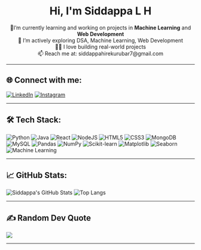 <h1 align="center">Hi, I'm Siddappa L H</h1>

<p align="center">
🚀I’m currently learning and working on projects in <strong>Machine Learning</strong> and <strong>Web Development</strong><br>
🌱 I’m actively exploring DSA, Machine Learning, Web Development<br>
👨‍💻 I love building real-world projects<br>
📫 Reach me at: siddappahirekurubar7@gmail.com
</p>

---

## 🌐 Connect with me:
[![LinkedIn](https://img.shields.io/badge/LinkedIn-%230077B5.svg?style=for-the-badge&logo=linkedin&logoColor=white)](https://linkedin.com/in/siddappa-hirekurubar-5b39b025a)
[![Instagram](https://img.shields.io/badge/Instagram-%23E4405F.svg?style=for-the-badge&logo=instagram&logoColor=white)](https://instagram.com/siddappa_l_h_07)


---

## 🛠️ Tech Stack:
![Python](https://img.shields.io/badge/Python-3776AB?style=for-the-badge&logo=python&logoColor=white)
![Java](https://img.shields.io/badge/Java-%23ED8B00.svg?style=for-the-badge&logo=java&logoColor=white)
![React](https://img.shields.io/badge/React-20232A?style=for-the-badge&logo=react&logoColor=61DAFB)
![NodeJS](https://img.shields.io/badge/Node.js-339933?style=for-the-badge&logo=node.js&logoColor=white)
![HTML5](https://img.shields.io/badge/HTML5-E34F26?style=for-the-badge&logo=html5&logoColor=white)
![CSS3](https://img.shields.io/badge/CSS3-1572B6?style=for-the-badge&logo=css3&logoColor=white)
![MongoDB](https://img.shields.io/badge/MongoDB-4EA94B?style=for-the-badge&logo=mongodb&logoColor=white)
![MySQL](https://img.shields.io/badge/MySQL-005C84?style=for-the-badge&logo=mysql&logoColor=white)
![Pandas](https://img.shields.io/badge/Pandas-150458?style=for-the-badge&logo=pandas&logoColor=white)
![NumPy](https://img.shields.io/badge/NumPy-013243?style=for-the-badge&logo=numpy&logoColor=white)
![Scikit-learn](https://img.shields.io/badge/Scikit--Learn-F7931E?style=for-the-badge&logo=scikit-learn&logoColor=white)
![Matplotlib](https://img.shields.io/badge/Matplotlib-ffffff?style=for-the-badge&logo=matplotlib&logoColor=black)
![Seaborn](https://img.shields.io/badge/Seaborn-76B900?style=for-the-badge&logo=seaborn&logoColor=white)
![Machine Learning](https://img.shields.io/badge/Machine%20Learning-FF6F00?style=for-the-badge&logo=python&logoColor=white)


---

## 📈 GitHub Stats:
![Siddappa's GitHub Stats](https://github-readme-stats.vercel.app/api?username=Siddappag&show_icons=true&theme=radical)
![Top Langs](https://github-readme-stats.vercel.app/api/top-langs/?username=Siddappag&layout=compact&theme=radical)

---

## ✍️ Random Dev Quote
![](https://quotes-github-readme.vercel.app/api?type=horizontal&theme=dark)


---


